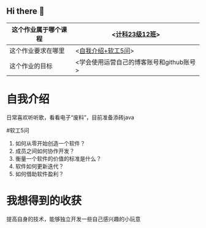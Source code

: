 ## Hi there 👋
| 这个作业属于哪个课程 | <[计科23级12班](https://edu.cnblogs.com/campus/gdgy/Class12Grade23ComputerScience/)> |
| ----------------- |--------------- |
| 这个作业要求在哪里| <[自我介绍+软工5问](https://edu.cnblogs.com/campus/gdgy/Class12Grade23ComputerScience/homework/13469)> |
| 这个作业的目标 | <学会使用运营自己的博客账号和github账号> |

# 自我介绍
日常喜欢听听歌，看看电子“废料”，目前准备添砖java

#软工5问
1. 如何从零开始创造一个软件？
2. 成员之间如何协作开发？
3. 衡量一个软件的价值的标准是什么？
4. 软件如何更新迭代？
5. 如何借助软件盈利？

# 我想得到的收获
提高自身的技术，能够独立开发一些自己感兴趣的小玩意


<!--
**wsyzc/wsyzc** is a ✨ _special_ ✨ repository because its `README.md` (this file) appears on your GitHub profile.

Here are some ideas to get you started:

- 🔭 I’m currently working on ...
- 🌱 I’m currently learning ...
- 👯 I’m looking to collaborate on ...
- 🤔 I’m looking for help with ...
- 💬 Ask me about ...
- 📫 How to reach me: ...
- 😄 Pronouns: ...
- ⚡ Fun fact: ...
-->
